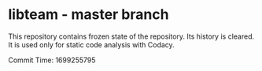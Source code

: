 # libteam - master branch

This repository contains frozen state of the repository.
Its history is cleared. It is used only for static code
analysis with Codacy.

Commit Time: 1699255795